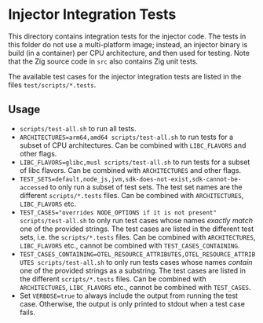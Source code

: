 Injector Integration Tests
==========================

This directory contains integration tests for the injector code.
The tests in this folder do not use a multi-platform image; instead, an injector binary is build (in a container)
per CPU architecture, and then used for testing.
Note that the Zig source code in `src` also contains Zig unit tests.

The available test cases for the injector integration tests are listed in the files
`test/scripts/*.tests`.

Usage
-----

* `scripts/test-all.sh` to run all tests.
* `ARCHITECTURES=arm64,amd64 scripts/test-all.sh` to run tests for a subset of CPU architectures.
  Can be combined with `LIBC_FLAVORS` and other flags.
* `LIBC_FLAVORS=glibc,musl scripts/test-all.sh` to run tests for a subset of libc flavors.
  Can be combined with `ARCHITECTURES` and other flags.
* `TEST_SETS=default,node_js,jvm,sdk-does-not-exist,sdk-cannot-be-accessed` to only run a subset of test sets. The test
   set names are the different `scripts/*.tests` files. Can be combined with `ARCHITECTURES`, `LIBC_FLAVORS` etc.
* `TEST_CASES="overrides NODE_OPTIONS if it is not present" scripts/test-all.sh` to only run test cases whose
  names _exactly match_ one of the provided strings.
  The test cases are listed in the different test sets, i.e. the `scripts/*.tests` files.
  Can be combined with `ARCHITECTURES`, `LIBC_FLAVORS` etc., cannot be combined with `TEST_CASES_CONTAINING`.
* `TEST_CASES_CONTAINING=OTEL_RESOURCE_ATTRIBUTES,OTEL_RESOURCE_ATTRIBUTES scripts/test-all.sh` to only run tests cases
  whose names _contain_ one of the provided strings as a substring.
  The test cases are listed in the different `scripts/*.tests` files.
  Can be combined with `ARCHITECTURES`, `LIBC_FLAVORS` etc., cannot be combined with `TEST_CASES`.
* Set `VERBOSE=true` to always include the output from running the test case. Otherwise, the output is only
  printed to stdout when a test case fails.
